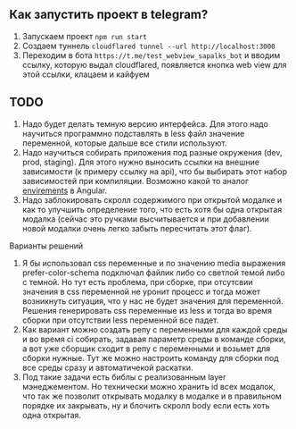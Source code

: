 ## Как запустить проект в telegram?

1. Запускаем проект `npm run start`
2. Создаем туннель `cloudflared tunnel --url http://localhost:3000`
3. Переходим в бота `https://t.me/test_webview_sapalks_bot` и вводим ссылку, которую выдал cloudflared, появляется кнопка web view для этой ссылки, клацаем и кайфуем

## TODO

1. Надо будет делать темную версию интерфейса. Для этого надо научиться программно подставлять в less файл значение переменной, которые дальше все стили используют.
2. Надо научиться собирать приложения под разные окружения (dev, prod, staging). Для этого нужно выносить ссылки на внешние зависимости (к примеру ссылку на api), что бы выбирать этот набор зависимостей при компиляции. Возможно какой то аналог [envirements](https://angular.io/guide/build) в Angular.
3. Надо заблокировать скролл содержимого при открытой модалке и как то улучшить определение того, что есть хотя бы одна открытая модалка (сейчас это ручками высчитывается и при добавлении новой модалки очень легко забыть пересчитать этот флаг).

Варианты решений
1. Я бы использовал css переменные и по значению media выражения prefer-color-schema подключал файлик либо со светлой темой либо с темной. Но тут есть проблема, при сборке, при отсутсвии значения в css переменной не уронит процесс и тогда может возникнуть ситуация, что у нас не будет значения для переменной. Решения генерировать css переменные из less и тогда во время сборки при отсутствии less переменной все падет.
2. Как вариант можно создать репу с переменными для каждой среды и во время ci собирать, задавая параметр среды в  команде сборки, а вот уже сборщик сходит в репу с переменными и возьмет для сборки нужные. Тут же можно настроить команду для сборки под все среды сразу и автоматичекой раскатки.
3. Под такие задачи есть библы с реализованным layer мэнеджементом. Но технически можно хранить id всех модалок, что так же позволит открывать модалку в модалке и в правильном порядке их закрывать, ну и блочить скролл body если есть хоть одна открытая.
